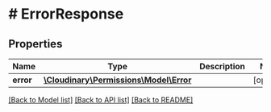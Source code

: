 # # ErrorResponse

## Properties

| Name        | Type          | Description   | Notes         |
|------------ | ------------- | ------------- | ------------- |
| **error** | [**\Cloudinary\Permissions\Model\Error**](Error.md) |  | [optional] |

[[Back to Model list]](../../README.md#models)
[[Back to API list]](../../README.md#api-endpoints)
[[Back to README]](../../README.md)
